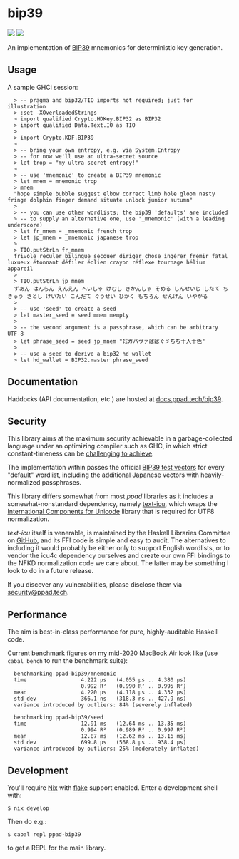 # bip39

[![](https://img.shields.io/hackage/v/ppad-bip39?color=blue)](https://hackage.haskell.org/package/ppad-bip39)
![](https://img.shields.io/badge/license-MIT-brightgreen)

An implementation of [BIP39](https://github.com/bitcoin/bips/blob/master/bip-0032.mediawiki) mnemonics for deterministic key generation.

## Usage

A sample GHCi session:

```
  > -- pragma and bip32/TIO imports not required; just for illustration
  > :set -XOverloadedStrings
  > import qualified Crypto.HDKey.BIP32 as BIP32
  > import qualified Data.Text.IO as TIO
  >
  > import Crypto.KDF.BIP39
  >
  > -- bring your own entropy, e.g. via System.Entropy
  > -- for now we'll use an ultra-secret source
  > let trop = "my ultra secret entropy!"
  >
  > -- use 'mnemonic' to create a BIP39 mnemonic
  > let mnem = mnemonic trop
  > mnem
  "hope simple bubble suggest elbow correct limb hole gloom nasty fringe dolphin finger demand situate unlock junior autumn"
  >
  > -- you can use other wordlists; the bip39 'defaults' are included
  > -- to supply an alternative one, use '_mnemonic' (with a leading underscore)
  > let fr_mnem = _mnemonic french trop
  > let jp_mnem = _mnemonic japanese trop
  >
  > TIO.putStrLn fr_mnem
  frivole reculer bilingue secouer diriger chose ingérer frémir fatal luxueux étonnant défiler éolien crayon réflexe tournage hélium appareil
  >
  > TIO.putStrLn jp_mnem
  ずあん はんらん えんえん へいしゃ けむし きかんしゃ そめる しんせいじ したて ちきゅう さとし けいたい こんだて ぐうせい ひかく もちろん せんげん いやがる
  >
  > -- use 'seed' to create a seed
  > let master_seed = seed mnem mempty
  >
  > -- the second argument is a passphrase, which can be arbitrary UTF-8
  > let phrase_seed = seed jp_mnem "㍍ガバヴァぱばぐゞちぢ十人十色"
  >
  > -- use a seed to derive a bip32 hd wallet
  > let hd_wallet = BIP32.master phrase_seed
```

## Documentation

Haddocks (API documentation, etc.) are hosted at
[docs.ppad.tech/bip39](https://docs.ppad.tech/bip39).

## Security

This library aims at the maximum security achievable in a
garbage-collected language under an optimizing compiler such as GHC, in
which strict constant-timeness can be [challenging to achieve][const].

The implementation within passes the official [BIP39 test
vectors](https://github.com/bitcoin/bips/blob/master/bip-0039.mediawiki#test-vectors)
for every "default" wordlist, including the additional
Japanese vectors with heavily-normalized passphrases.

This library differs somewhat from most *ppad* libraries
as it includes a somewhat-nonstandard dependency, namely
[text-icu](https://hackage.haskell.org/package/text-icu), which wraps
the [International Components for Unicode](https://icu.unicode.org/)
library that is required for UTF8 normalization.

*text-icu* itself is venerable, is maintained by the Haskell Libraries
Committee on [GitHub](https://github.com/haskell/text-icu), and its FFI
code is simple and easy to audit. The alternatives to including it would
probably be either only to support English wordlists, or to vendor the
icu4c dependency ourselves and create our own FFI bindings to the NFKD
normalization code we care about. The latter may be something I look to
do in a future release.

If you discover any vulnerabilities, please disclose them via
security@ppad.tech.

## Performance

The aim is best-in-class performance for pure, highly-auditable Haskell
code.

Current benchmark figures on my mid-2020 MacBook Air look like (use
`cabal bench` to run the benchmark suite):

```
  benchmarking ppad-bip39/mnemonic
  time                 4.222 μs   (4.055 μs .. 4.380 μs)
                       0.992 R²   (0.990 R² .. 0.995 R²)
  mean                 4.220 μs   (4.118 μs .. 4.332 μs)
  std dev              366.1 ns   (318.3 ns .. 427.9 ns)
  variance introduced by outliers: 84% (severely inflated)

  benchmarking ppad-bip39/seed
  time                 12.91 ms   (12.64 ms .. 13.35 ms)
                       0.994 R²   (0.989 R² .. 0.997 R²)
  mean                 12.87 ms   (12.62 ms .. 13.16 ms)
  std dev              699.8 μs   (568.8 μs .. 938.4 μs)
  variance introduced by outliers: 25% (moderately inflated)
```

## Development

You'll require [Nix][nixos] with [flake][flake] support enabled. Enter a
development shell with:

```
$ nix develop
```

Then do e.g.:

```
$ cabal repl ppad-bip39
```

to get a REPL for the main library.

[nixos]: https://nixos.org/
[flake]: https://nixos.org/manual/nix/unstable/command-ref/new-cli/nix3-flake.html
[const]: https://www.chosenplaintext.ca/articles/beginners-guide-constant-time-cryptography.html
[secp]: https://git.ppad.tech/secp256k1
